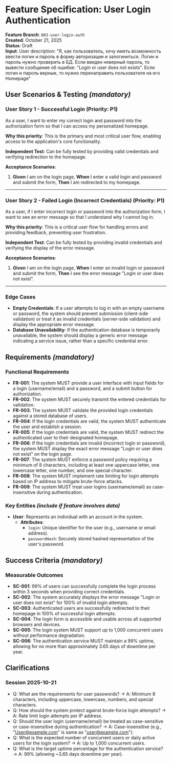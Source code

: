 # Feature Specification: User Login Authentication

**Feature Branch**: `003-user-login-auth`  
**Created**: October 21, 2025  
**Status**: Draft  
**Input**: User description: "Я, как пользователь, хочу иметь возможность ввести логин и пароль в форму авторизации и залогиниться. Логин и пароль нужно проверить в БД. Если введен неверный пароль, то вывести сообщение об ошибке: "Login or user does not exists". Если логин и пароль верные, то нужно перенаправить пользователя на его Homepage"

## User Scenarios & Testing *(mandatory)*

### User Story 1 - Successful Login (Priority: P1)

As a user, I want to enter my correct login and password into the authorization form so that I can access my personalized homepage.

**Why this priority**: This is the primary and most critical user flow, enabling access to the application's core functionality.

**Independent Test**: Can be fully tested by providing valid credentials and verifying redirection to the homepage.

**Acceptance Scenarios**:

1.  **Given** I am on the login page, **When** I enter a valid login and password and submit the form, **Then** I am redirected to my homepage.

---

### User Story 2 - Failed Login (Incorrect Credentials) (Priority: P1)

As a user, if I enter incorrect login or password into the authorization form, I want to see an error message so that I understand why I cannot log in.

**Why this priority**: This is a critical user flow for handling errors and providing feedback, preventing user frustration.

**Independent Test**: Can be fully tested by providing invalid credentials and verifying the display of the error message.

**Acceptance Scenarios**:

1.  **Given** I am on the login page, **When** I enter an invalid login or password and submit the form, **Then** I see the error message "Login or user does not exist".

---

### Edge Cases

-   **Empty Credentials**: If a user attempts to log in with an empty username or password, the system should prevent submission (client-side validation) or treat it as invalid credentials (server-side validation) and display the appropriate error message.
-   **Database Unavailability**: If the authentication database is temporarily unavailable, the system should display a generic error message indicating a service issue, rather than a specific credential error.

## Requirements *(mandatory)*

### Functional Requirements

-   **FR-001**: The system MUST provide a user interface with input fields for a login (username/email) and a password, and a submit button for authorization.
-   **FR-002**: The system MUST securely transmit the entered credentials for validation.
-   **FR-003**: The system MUST validate the provided login credentials against a stored database of users.
-   **FR-004**: If the login credentials are valid, the system MUST authenticate the user and establish a session.
-   **FR-005**: If the login credentials are valid, the system MUST redirect the authenticated user to their designated homepage.
-   **FR-006**: If the login credentials are invalid (incorrect login or password), the system MUST display the exact error message "Login or user does not exist" on the login page.
-   **FR-007**: The system MUST enforce a password policy requiring a minimum of 8 characters, including at least one uppercase letter, one lowercase letter, one number, and one special character.
-   **FR-008**: The system MUST implement rate limiting for login attempts based on IP address to mitigate brute-force attacks.
-   **FR-009**: The system MUST treat user logins (username/email) as case-insensitive during authentication.

### Key Entities *(include if feature involves data)*

-   **User**: Represents an individual with an account in the system.
    -   **Attributes**:
        -   `login`: Unique identifier for the user (e.g., username or email address).
        -   `passwordHash`: Securely stored hashed representation of the user's password.

## Success Criteria *(mandatory)*

### Measurable Outcomes

-   **SC-001**: 99% of users can successfully complete the login process within 3 seconds when providing correct credentials.
-   **SC-002**: The system accurately displays the error message "Login or user does not exist" for 100% of invalid login attempts.
-   **SC-003**: Authenticated users are successfully redirected to their homepage in 100% of successful login attempts.
-   **SC-004**: The login form is accessible and usable across all supported browsers and devices.
-   **SC-005**: The login system MUST support up to 1,000 concurrent users without performance degradation.
-   **SC-006**: The authentication service MUST maintain a 99% uptime, allowing for no more than approximately 3.65 days of downtime per year.

## Clarifications

### Session 2025-10-21

- Q: What are the requirements for user passwords? → A: Minimum 8 characters, including uppercase, lowercase, numbers, and special characters.
- Q: How should the system protect against brute-force login attempts? → A: Rate limit login attempts per IP address.
- Q: Should the user login (username/email) be treated as case-sensitive or case-insensitive during authentication? → A: Case-insensitive (e.g., "User@example.com" is same as "user@example.com").
- Q: What is the expected number of concurrent users or daily active users for the login system? → A: Up to 1,000 concurrent users.
- Q: What is the target uptime percentage for the authentication service? → A: 99% (allowing ~3.65 days downtime per year).
